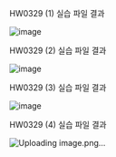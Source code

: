
HW0329 (1) 실습 파일 결과

![image](https://github.com/drawarepair/React/assets/102895287/7b122554-3c77-4448-a623-7a3873efdaec)

HW0329 (2) 실습 파일 결과

![image](https://github.com/drawarepair/React/assets/102895287/f959f2c5-03c5-4e0a-8d45-01950a507b1f)

HW0329 (3) 실습 파일 결과

![image](https://github.com/drawarepair/React/assets/102895287/91da4b4c-1d22-463b-b094-122f1bd95665)

HW0329 (4) 실습 파일 결과

![Uploading image.png…]()

